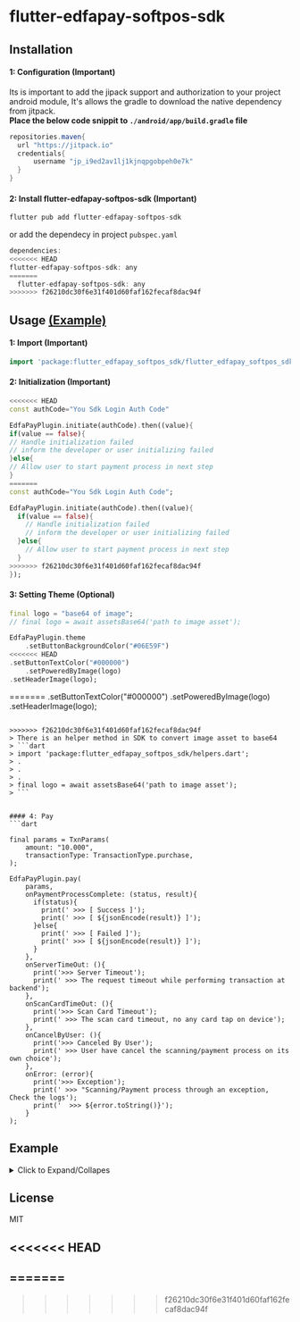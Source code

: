 
# flutter-edfapay-softpos-sdk
## Installation

#### 1: Configuration (Important)
Its is important to add the jipack support and authorization to your project android module, It's allows the gradle to download the native dependency from jitpack.
<br>**Place the below code snippit to `./android/app/build.gradle` file**
```gradle
repositories.maven{
  url "https://jitpack.io"
  credentials{
      username "jp_i9ed2av1lj1kjnqpgobpeh0e7k"
  } 
}
```
#### 2: Install flutter-edfapay-softpos-sdk (Important)
```js
flutter pub add flutter-edfapay-softpos-sdk
```
or add the dependecy in project `pubspec.yaml`
```dart
dependencies:
<<<<<<< HEAD
flutter-edfapay-softpos-sdk: any
=======
  flutter-edfapay-softpos-sdk: any
>>>>>>> f26210dc30f6e31f401d60faf162fecaf8dac94f
```

## Usage [(Example)](#example)


#### 1: Import (Important)

```dart
import 'package:flutter_edfapay_softpos_sdk/flutter_edfapay_softpos_sdk.dart';
```



#### 2: Initialization (Important)
```dart
<<<<<<< HEAD
const authCode="You Sdk Login Auth Code"

EdfaPayPlugin.initiate(authCode).then((value){
if(value == false){
// Handle initialization failed
// inform the developer or user initializing failed
}else{
// Allow user to start payment process in next step 
}
=======
const authCode="You Sdk Login Auth Code";

EdfaPayPlugin.initiate(authCode).then((value){
  if(value == false){
    // Handle initialization failed
    // inform the developer or user initializing failed
  }else{
    // Allow user to start payment process in next step 
  }  
>>>>>>> f26210dc30f6e31f401d60faf162fecaf8dac94f
});
```



#### 3: Setting Theme (Optional)
```dart
final logo = "base64 of image";
// final logo = await assetsBase64('path to image asset');

EdfaPayPlugin.theme
    .setButtonBackgroundColor("#06E59F")
<<<<<<< HEAD
.setButtonTextColor("#000000")
    .setPoweredByImage(logo)
.setHeaderImage(logo);
```

=======
    .setButtonTextColor("#000000")
    .setPoweredByImage(logo)
    .setHeaderImage(logo);
```
 
>>>>>>> f26210dc30f6e31f401d60faf162fecaf8dac94f
> There is an helper method in SDK to convert image asset to base64
> ```dart
> import 'package:flutter_edfapay_softpos_sdk/helpers.dart';
> .
> .
> .
> final logo = await assetsBase64('path to image asset');
> ```


#### 4: Pay
```dart

final params = TxnParams(
    amount: "10.000",
    transactionType: TransactionType.purchase,
);

EdfaPayPlugin.pay(
    params,
    onPaymentProcessComplete: (status, result){
      if(status){
        print(' >>> [ Success ]');
        print(' >>> [ ${jsonEncode(result)} ]');
      }else{
        print(' >>> [ Failed ]');
        print(' >>> [ ${jsonEncode(result)} ]');
      }
    },
    onServerTimeOut: (){
      print('>>> Server Timeout');
      print(' >>> The request timeout while performing transaction at backend');
    },
    onScanCardTimeOut: (){
      print('>>> Scan Card Timeout');
      print(' >>> The scan card timeout, no any card tap on device');
    },
    onCancelByUser: (){
      print('>>> Canceled By User');
      print(' >>> User have cancel the scanning/payment process on its own choice');
    },
    onError: (error){
      print('>>> Exception');
      print(' >>> "Scanning/Payment process through an exception, Check the logs');
      print('  >>> ${error.toString()}');
    }
);
```



## Example
<details>
  <summary> Click to Expand/Collapes </summary>
<<<<<<< HEAD

=======
  
>>>>>>> f26210dc30f6e31f401d60faf162fecaf8dac94f
```dart
import 'package:flutter/material.dart';
import 'package:flutter/services.dart';
import 'package:flutter_edfapay_softpos_sdk/enums/TransactionType.dart';
import 'package:flutter_edfapay_softpos_sdk/flutter_edfapay_softpos_sdk.dart';
import 'package:flutter_edfapay_softpos_sdk/helpers.dart';
import 'package:flutter_edfapay_softpos_sdk/models/TxnParams.dart';
import 'package:flutter_edfapay_softpos_sdk_example/helper_methods.dart';

/* add the plugin for below: https://pub.dev/packages/hexcolor */
import 'package:hexcolor/hexcolor.dart'; 

const logoPath = "path to logo asset";
const authCode = "You Sdk Login Auth Code";
const amountToPay = "01.010";

void main() {
  runApp(const MyApp());
}

class MyApp extends StatefulWidget {
  const MyApp({super.key});

  @override
  State<MyApp> createState() => _MyAppState();
}

class _MyAppState extends State<MyApp> {
  var _edfaPluginInitiated = false;

  @override
  void initState() {
    super.initState();
    initiate();
    setTheme();
  }

  @override
  Widget build(BuildContext context) {

    return MaterialApp(
      home: Scaffold(
        body: Padding(
          padding: const EdgeInsets.all(15),
          child: Column(
            mainAxisAlignment: MainAxisAlignment.center,
            crossAxisAlignment: CrossAxisAlignment.stretch,
            children: [
              const SizedBox(height: 20),
              Expanded(
                flex: 2,
                child: Column(
                  mainAxisAlignment: MainAxisAlignment.center,
                  children: [
                    FractionallySizedBox(
                      widthFactor: 0.3,
                        child: Image.asset(logoPath)
                    ),
                    SizedBox(height: 30),
                    const Text(
                        "SDK",
                        style: TextStyle(fontSize: 65, fontWeight: FontWeight.w700), textAlign: TextAlign.center
                    ),
                    SizedBox(height: 10),
                    const Text(
                        "v0.0.1",
                        style: TextStyle(fontSize: 30, fontWeight: FontWeight.bold), textAlign: TextAlign.center
                    ),
                  ],
                ),
              ),

              const Expanded(
                flex: 1,
                child: Padding(
                  padding: EdgeInsets.all(10),
                  child: Text(
                      "You\'re on your way to enabling your Android App to allow your customers to pay in a very easy and simple way just click the payment button and tap your payment card on NFC enabled Android phone.",
                      style: TextStyle(fontSize: 14, fontWeight: FontWeight.w400, color: Colors.black45),
                      textAlign: TextAlign.center
                  ),
                ),
              ),

              ElevatedButton(
                  onPressed: pay,
                  style: ButtonStyle(backgroundColor: MaterialStatePropertyAll(HexColor("06E59F"))),
                  child: const Text("Pay $amountToPay", style: TextStyle(color: Colors.black))
              ),

              const Padding(
                padding: EdgeInsets.symmetric(horizontal: 10),
                child: Text(
                    "Click on button above to test the card processing with 10.00 SAR",
                    style: TextStyle(fontSize: 14, fontWeight: FontWeight.w400), textAlign: TextAlign.center
                ),
              ),
            ],
          ),
        ),
      ),
    );
  }


  initiate() async{
    EdfaPayPlugin.initiate(authCode).then((value){
      setState(() {
        _edfaPluginInitiated = value;
      });
    });

  }

  setTheme() async {
    final logo = await assetsBase64(logoPath);

    EdfaPayPlugin.theme
        .setButtonBackgroundColor("#06E59F")
        .setButtonTextColor("#000000")
        .setPoweredByImage(logo)
        .setHeaderImage(logo);
  }

  pay() async{
    if(!_edfaPluginInitiated){
      print("Edfapay plugin not initialized.");
      return;
    }

    final params = TxnParams(
        amount: amountToPay,
        transactionType: TransactionType.purchase,
    );
    
    EdfaPayPlugin.pay(
        params,
        onPaymentProcessComplete: (status, result){
          print("Card Payment Process Completed");
          print('>>> Payment Process Complete');
        },
        onServerTimeOut: (){
          print("Server Request Timeout");
          print('>>> Server Timeout');
          print(' >>> The request timeout while performing transaction at backend');
        },
        onScanCardTimeOut: (){
          print("Card Scan Timeout");
          print('>>> Scan Card Timeout');
          print(' >>> The scan card timeout, no any card tap on device');
        },
        onCancelByUser: (){
          print("Cancel By User");
          print('>>> Canceled By User');
          print(' >>> User have cancel the scanning/payment process on its own choice');
        },
        onError: (Exception error){
          print(error.toString());
          print('>>> Exception');
          print(' >>> "Scanning/Payment process through an exception, Check the logs');
          print('  >>> ${error.toString()}');
        }
    );
  }
}
```

</details>

## License

MIT

<<<<<<< HEAD
---
=======
---
>>>>>>> f26210dc30f6e31f401d60faf162fecaf8dac94f
